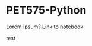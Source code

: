 # PET575-Python

Lorem Ipsum?
[Link to notebook](https://github.com/AndrzejTunkiel/PET575-Python/blob/master/PET575%2C_Data_Analysis_in_Python.md)

test
